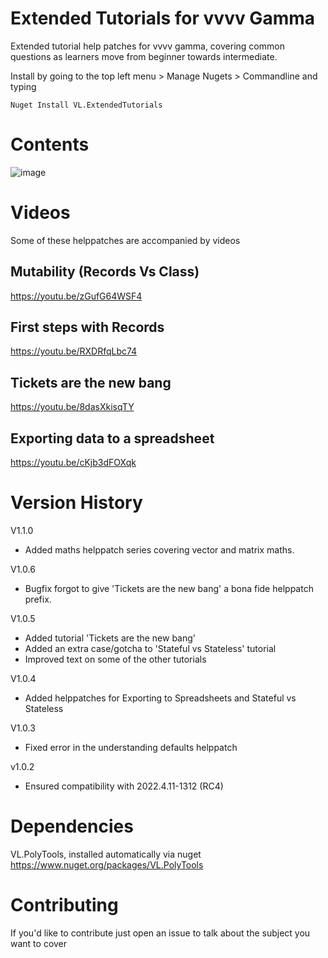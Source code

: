 # Extended Tutorials for vvvv Gamma
Extended tutorial help patches for vvvv gamma, covering common questions as learners move from beginner towards intermediate. 

Install by going to the top left menu > Manage Nugets > Commandline and typing 

````Nuget Install VL.ExtendedTutorials````

# Contents
![image](https://user-images.githubusercontent.com/4467208/223262541-a2b34c30-28c0-441f-880c-6c8c0b04e261.png)

# Videos
Some of these helppatches are accompanied by videos

## Mutability (Records Vs Class)
https://youtu.be/zGufG64WSF4

## First steps with Records
https://youtu.be/RXDRfqLbc74

## Tickets are the new bang
https://youtu.be/8dasXkisqTY

## Exporting data to a spreadsheet
https://youtu.be/cKjb3dFOXqk

# Version History
V1.1.0 
* Added maths helppatch series covering vector and matrix maths.  

V1.0.6 
* Bugfix forgot to give 'Tickets are the new bang' a bona fide helppatch prefix. 

V1.0.5 
* Added tutorial 'Tickets are the new bang' 
* Added an extra case/gotcha to 'Stateful vs Stateless' tutorial 
* Improved text on some of the other tutorials 

V1.0.4 
* Added helppatches for Exporting to Spreadsheets and Stateful vs Stateless

V1.0.3 
* Fixed error in the understanding defaults helppatch 

v1.0.2 
* Ensured compatibility with 2022.4.11-1312 (RC4) 

# Dependencies

VL.PolyTools, installed automatically via nuget
https://www.nuget.org/packages/VL.PolyTools
 

# Contributing
If you'd like to contribute just open an issue to talk about the subject you want to cover

